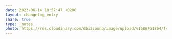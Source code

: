```yaml
---
date: 2023-06-14 18:57:47 +0200
layout: changelog_entry
share: true
type: _notes
photo: https://res.cloudinary.com/dbi2zounq/image/upload/v1686761864/fvy5b449atxomau7blhu.jpg
---
```


